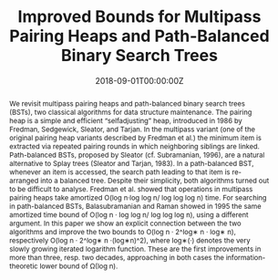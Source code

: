 ---
title: 'Improved Bounds for Multipass Pairing Heaps and Path-Balanced Binary Search Trees'

# Authors
# If you created a profile for a user (e.g. the default `admin` user), write the username (folder name) here
# and it will be replaced with their full name and linked to their profile.
authors:
  - Dani Dorfman
  - Haim Kaplan
  - Laszlo Kozma
  - Seth Pettie
  - Uri Zwick

# Author notes (optional)
#author_notes:
#  - 'Equal contribution'
#  - 'Equal contribution'

date: '2018-09-01T00:00:00Z'
doi: ''

# Schedule page publish date (NOT publication's date).
publishDate: '2018-09-01T00:00:00Z'

# Publication type.
# Accepts a single type but formatted as a YAML list (for Hugo requirements).
# Enter a publication type from the CSL standard.
publication_types: ['paper-conference']

# Publication name and optional abbreviated publication name.
publication: In *In Proc. of 26st ESA*
publication_short: In *ESA*

abstract: We revisit multipass pairing heaps and path-balanced binary search trees (BSTs), two classical algorithms for data structure maintenance. The pairing heap is a simple and efficient “selfadjusting” heap, introduced in 1986 by Fredman, Sedgewick, Sleator, and Tarjan. In the multipass variant (one of the original pairing heap variants described by Fredman et al.) the minimum item is extracted via repeated pairing rounds in which neighboring siblings are linked. Path-balanced BSTs, proposed by Sleator (cf. Subramanian, 1996), are a natural alternative to Splay trees (Sleator and Tarjan, 1983). In a path-balanced BST, whenever an item is accessed, the search path leading to that item is re-arranged into a balanced tree. Despite their simplicity, both algorithms turned out to be difficult to analyse. Fredman et al. showed that operations in multipass pairing heaps take amortized O(log n·log log n/ log log log n) time. For searching in path-balanced BSTs, Balasubramanian and Raman showed in 1995 the same amortized time bound of O(log n · log log n/ log log log n), using a different argument. In this paper we show an explicit connection between the two algorithms and improve the two bounds to O(log n · 2^log∗ n · log∗ n), respectively O(log n · 2^log∗ n ·(log∗n)^2), where log∗(·) denotes the very slowly growing iterated logarithm function. These are the first improvements in more than three, resp. two decades, approaching in both cases the information-theoretic lower bound of Ω(log n).

# Summary. An optional shortened abstract.
#summary: Lorem ipsum dolor sit amet, consectetur adipiscing elit. Duis posuere tellus ac convallis placerat. Proin tincidunt magna sed ex sollicitudin condimentum.

tags: []

# Display this page in the Featured widget?
#featured: true

# Custom links (uncomment lines below)
# links:
# - name: Custom Link
#   url: http://example.org

url_pdf: ''
#url_code: 'https://github.com/wowchemy/wowchemy-hugo-themes'
#url_dataset: 'https://github.com/wowchemy/wowchemy-hugo-themes'
#url_poster: ''
#url_project: ''
#url_slides: ''
#url_source: 'https://github.com/wowchemy/wowchemy-hugo-themes'
#url_video: 'https://youtube.com'

# Featured image
# To use, add an image named `featured.jpg/png` to your page's folder.
#image:
#  caption: 'Image credit: [**Unsplash**](https://unsplash.com/photos/pLCdAaMFLTE)'
#  focal_point: ''
#  preview_only: false

# Associated Projects (optional).
#   Associate this publication with one or more of your projects.
#   Simply enter your project's folder or file name without extension.
#   E.g. `internal-project` references `content/project/internal-project/index.md`.
#   Otherwise, set `projects: []`.
projects: []
#  - example

# Slides (optional).
#   Associate this publication with Markdown slides.
#   Simply enter your slide deck's filename without extension.
#   E.g. `slides: "example"` references `content/slides/example/index.md`.
#   Otherwise, set `slides: ""`.
slides: ""
---